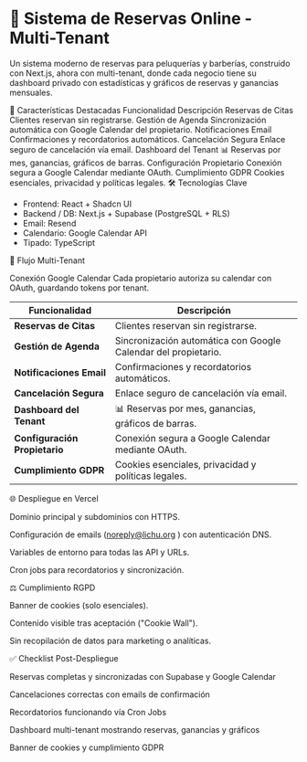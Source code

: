 <h1>🌟 Sistema de Reservas Online - Multi-Tenant</h1>
Un sistema moderno de reservas para peluquerías y barberías, construido con Next.js, ahora con multi-tenant, donde cada negocio tiene su dashboard privado con estadísticas y gráficos de reservas y ganancias mensuales.

🚀 Características Destacadas
Funcionalidad	Descripción
Reservas de Citas	Clientes reservan sin registrarse.
Gestión de Agenda	Sincronización automática con Google Calendar del propietario.
Notificaciones Email	Confirmaciones y recordatorios automáticos.
Cancelación Segura	Enlace seguro de cancelación vía email.
Dashboard del Tenant	📊 Reservas por mes, ganancias, gráficos de barras.
Configuración Propietario	Conexión segura a Google Calendar mediante OAuth.
Cumplimiento GDPR	Cookies esenciales, privacidad y políticas legales.
🛠️ Tecnologías Clave

<ul>
 <li>Frontend: React + Shadcn UI </li>

<li>Backend / DB: Next.js + Supabase (PostgreSQL + RLS) </li>

<li>Email: Resend</li>

<li>Calendario: Google Calendar API</li>

<li>Tipado: TypeScript</li>
</ul>

🔄 Flujo Multi-Tenant

Conexión Google Calendar
Cada propietario autoriza su calendar con OAuth, guardando tokens por tenant.

| Funcionalidad                 | Descripción                                                    |
| ----------------------------- | -------------------------------------------------------------- |
| **Reservas de Citas**         | Clientes reservan sin registrarse.                             |
| **Gestión de Agenda**         | Sincronización automática con Google Calendar del propietario. |
| **Notificaciones Email**      | Confirmaciones y recordatorios automáticos.                    |
| **Cancelación Segura**        | Enlace seguro de cancelación vía email.                        |
| **Dashboard del Tenant**      | 📊 Reservas por mes, ganancias, gráficos de barras.            |
| **Configuración Propietario** | Conexión segura a Google Calendar mediante OAuth.              |
| **Cumplimiento GDPR**         | Cookies esenciales, privacidad y políticas legales.            |
🌐 Despliegue en Vercel

Dominio principal y subdominios con HTTPS.

Configuración de emails (noreply@lichu.org
) con autenticación DNS.

Variables de entorno para todas las API y URLs.

Cron jobs para recordatorios y sincronización.

⚖️ Cumplimiento RGPD

Banner de cookies (solo esenciales).

Contenido visible tras aceptación ("Cookie Wall").

Sin recopilación de datos para marketing o analíticas.

✅ Checklist Post-Despliegue

 Reservas completas y sincronizadas con Supabase y Google Calendar

 Cancelaciones correctas con emails de confirmación

 Recordatorios funcionando vía Cron Jobs

 Dashboard multi-tenant mostrando reservas, ganancias y gráficos

 Banner de cookies y cumplimiento GDPR
